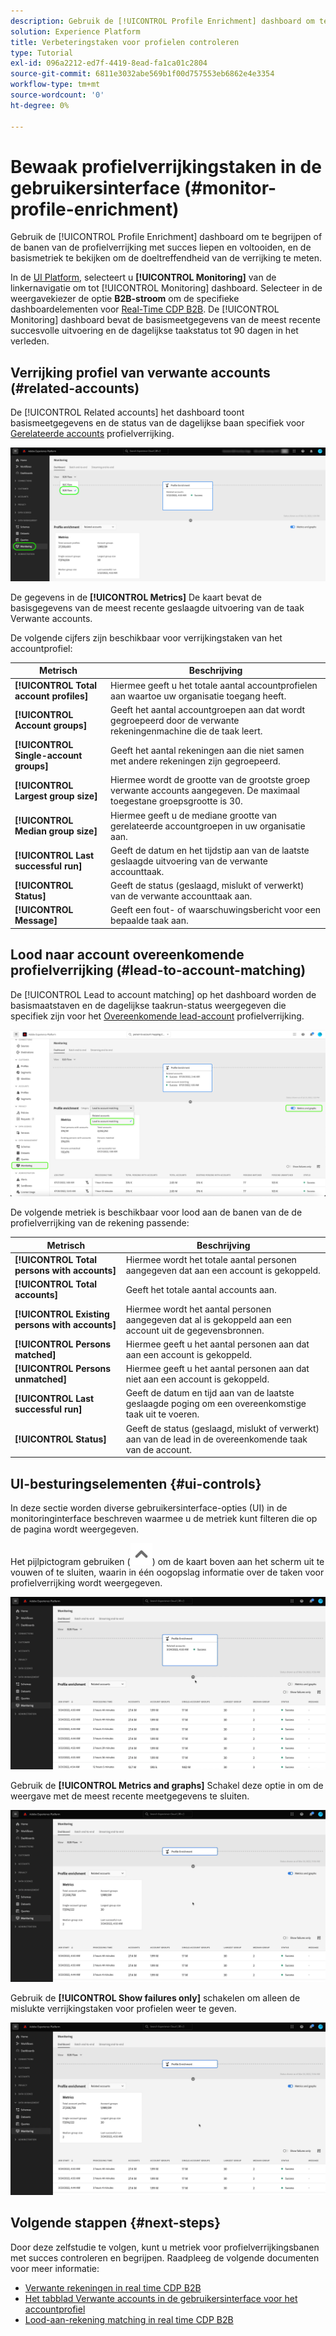 ```yaml
---
description: Gebruik de [!UICONTROL Profile Enrichment] dashboard om te begrijpen of de banen van de profielverrijking met succes liepen en voltooiden, en de basismetriek te bekijken om de doeltreffendheid van de verrijking te meten.
solution: Experience Platform
title: Verbeteringstaken voor profielen controleren
type: Tutorial
exl-id: 096a2212-ed7f-4419-8ead-fa1ca01c2804
source-git-commit: 6811e3032abe569b1f00d757553eb6862e4e3354
workflow-type: tm+mt
source-wordcount: '0'
ht-degree: 0%

---
```


# Bewaak profielverrijkingstaken in de gebruikersinterface (#monitor-profile-enrichment)

Gebruik de [!UICONTROL Profile Enrichment] dashboard om te begrijpen of de banen van de profielverrijking met succes liepen en voltooiden, en de basismetriek te bekijken om de doeltreffendheid van de verrijking te meten.

In de [UI Platform](https://platform.adobe.com), selecteert u **[!UICONTROL Monitoring]** van de linkernavigatie om tot [!UICONTROL Monitoring] dashboard. Selecteer in de weergavekiezer de optie **B2B-stroom** om de specifieke dashboardelementen voor [Real-Time CDP B2B](/help/rtcdp/b2b-overview.md).  De [!UICONTROL Monitoring] dashboard bevat de basismeetgegevens van de meest recente succesvolle uitvoering en de dagelijkse taakstatus tot 90 dagen in het verleden.

## Verrijking profiel van verwante accounts (#related-accounts)

De [!UICONTROL Related accounts] het dashboard toont basismeetgegevens en de status van de dagelijkse baan specifiek voor [Gerelateerde accounts](/help/rtcdp/b2b-ai-ml-services/related-accounts.md) profielverrijking.

![Visuele aanwijzing van hoe te om aan het scherm van de Taakcontrole van de Verrijking van het Profiel in de UI van het Experience Platform te krijgen.](/help/dataflows/assets/ui/b2b/monitoring-profile-enrichment-jobs.png)

De gegevens in de **[!UICONTROL Metrics]** De kaart bevat de basisgegevens van de meest recente geslaagde uitvoering van de taak Verwante accounts.

De volgende cijfers zijn beschikbaar voor verrijkingstaken van het accountprofiel:

| Metrisch | Beschrijving |
| --------- | ---------- |
| **[!UICONTROL Total account profiles]** | Hiermee geeft u het totale aantal accountprofielen aan waartoe uw organisatie toegang heeft. |
| **[!UICONTROL Account groups]** | Geeft het aantal accountgroepen aan dat wordt gegroepeerd door de verwante rekeningenmachine die de taak leert. |
| **[!UICONTROL Single-account groups]** | Geeft het aantal rekeningen aan die niet samen met andere rekeningen zijn gegroepeerd. |
| **[!UICONTROL Largest group size]** | Hiermee wordt de grootte van de grootste groep verwante accounts aangegeven. De maximaal toegestane groepsgrootte is 30. |
| **[!UICONTROL Median group size]** | Hiermee geeft u de mediane grootte van gerelateerde accountgroepen in uw organisatie aan. |
| **[!UICONTROL Last successful run]** | Geeft de datum en het tijdstip aan van de laatste geslaagde uitvoering van de verwante accounttaak. |
| **[!UICONTROL Status]** | Geeft de status (geslaagd, mislukt of verwerkt) van de verwante accounttaak aan. |
| **[!UICONTROL Message]** | Geeft een fout- of waarschuwingsbericht voor een bepaalde taak aan. |

## Lood naar account overeenkomende profielverrijking (#lead-to-account-matching)

De [!UICONTROL Lead to account matching] op het dashboard worden de basismaatstaven en de dagelijkse taakrun-status weergegeven die specifiek zijn voor het [Overeenkomende lead-account](/help/rtcdp/b2b-ai-ml-services/lead-to-account-matching.md) profielverrijking.

![Verrijking van overeenkomende profielen voor accounts leiden](/help/dataflows/assets/ui/b2b/mpc-lead-to-account-matching.png)

De volgende metriek is beschikbaar voor lood aan de banen van de de profielverrijking van de rekening passende:

| Metrisch | Beschrijving |
| --------- | ---------- |
| **[!UICONTROL Total persons with accounts]** | Hiermee wordt het totale aantal personen aangegeven dat aan een account is gekoppeld. |
| **[!UICONTROL Total accounts]** | Geeft het totale aantal accounts aan. |
| **[!UICONTROL Existing persons with accounts]** | Hiermee wordt het aantal personen aangegeven dat al is gekoppeld aan een account uit de gegevensbronnen. |
| **[!UICONTROL Persons matched]** | Hiermee geeft u het aantal personen aan dat aan een account is gekoppeld. |
| **[!UICONTROL Persons unmatched]** | Hiermee geeft u het aantal personen aan dat niet aan een account is gekoppeld. |
| **[!UICONTROL Last successful run]** | Geeft de datum en tijd aan van de laatste geslaagde poging om een overeenkomstige taak uit te voeren. |
| **[!UICONTROL Status]** | Geeft de status (geslaagd, mislukt of verwerkt) aan van de lead in de overeenkomende taak van de account. |

## UI-besturingselementen {#ui-controls}

In deze sectie worden diverse gebruikersinterface-opties (UI) in de monitoringinterface beschreven waarmee u de metriek kunt filteren die op de pagina wordt weergegeven.

Het pijlpictogram gebruiken (![pijlpictogram](/help/dataflows/assets/ui/monitor-destinations/chevron-up.png)) om de kaart boven aan het scherm uit te vouwen of te sluiten, waarin in één oogopslag informatie over de taken voor profielverrijking wordt weergegeven.

![De opname van het scherm die de controle UI van het pijlpictogram toont.](/help/dataflows/assets/ui/b2b/use-arrow-control.gif)

Gebruik de **[!UICONTROL Metrics and graphs]** Schakel deze optie in om de weergave met de meest recente meetgegevens te sluiten.

![Schermopname die de schakeloptie Metriek en Grafieken toont.](/help/dataflows/assets/ui/b2b/metrics-and-graphs-toggle.gif)

Gebruik de **[!UICONTROL Show failures only]** schakelen om alleen de mislukte verrijkingstaken voor profielen weer te geven.

![De opname van het scherm die toont tonen slechts mislukkingen knevel.](/help/dataflows/assets/ui/b2b/show-failures-only.gif)

## Volgende stappen {#next-steps}

Door deze zelfstudie te volgen, kunt u metriek voor profielverrijkingsbanen met succes controleren en begrijpen. Raadpleeg de volgende documenten voor meer informatie:

* [Verwante rekeningen in real time CDP B2B](/help/rtcdp/b2b-ai-ml-services/related-accounts.md)
* [Het tabblad Verwante accounts in de gebruikersinterface voor het accountprofiel](/help/rtcdp/accounts/account-profile-ui-guide.md)
* [Lood-aan-rekening matching in real time CDP B2B](/help/rtcdp/b2b-ai-ml-services/lead-to-account-matching.md)
